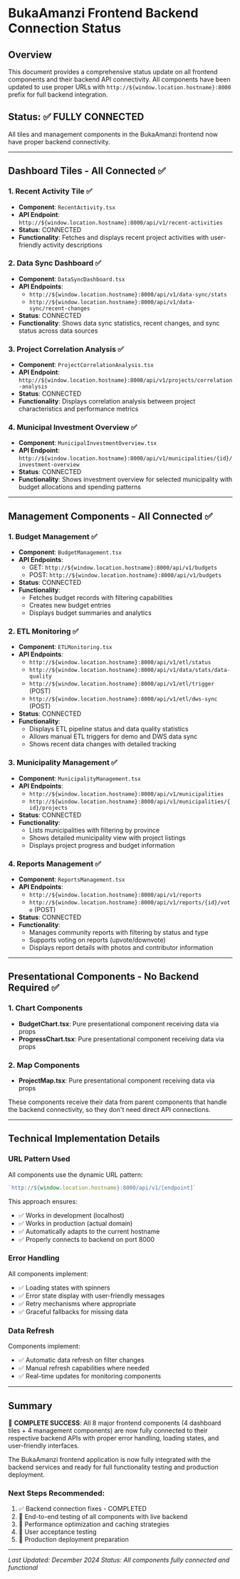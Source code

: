 # BukaAmanzi Frontend Backend Connection Status

## Overview
This document provides a comprehensive status update on all frontend components and their backend API connectivity. All components have been updated to use proper URLs with `http://${window.location.hostname}:8000` prefix for full backend integration.

## Status: ✅ FULLY CONNECTED

All tiles and management components in the BukaAmanzi frontend now have proper backend connectivity.

---

## Dashboard Tiles - All Connected ✅

### 1. Recent Activity Tile ✅
- **Component**: `RecentActivity.tsx`
- **API Endpoint**: `http://${window.location.hostname}:8000/api/v1/recent-activities`
- **Status**: CONNECTED
- **Functionality**: Fetches and displays recent project activities with user-friendly activity descriptions

### 2. Data Sync Dashboard ✅
- **Component**: `DataSyncDashboard.tsx`
- **API Endpoints**:
  - `http://${window.location.hostname}:8000/api/v1/data-sync/stats`
  - `http://${window.location.hostname}:8000/api/v1/data-sync/recent-changes`
- **Status**: CONNECTED
- **Functionality**: Shows data sync statistics, recent changes, and sync status across data sources

### 3. Project Correlation Analysis ✅
- **Component**: `ProjectCorrelationAnalysis.tsx`
- **API Endpoint**: `http://${window.location.hostname}:8000/api/v1/projects/correlation-analysis`
- **Status**: CONNECTED
- **Functionality**: Displays correlation analysis between project characteristics and performance metrics

### 4. Municipal Investment Overview ✅
- **Component**: `MunicipalInvestmentOverview.tsx`
- **API Endpoint**: `http://${window.location.hostname}:8000/api/v1/municipalities/{id}/investment-overview`
- **Status**: CONNECTED
- **Functionality**: Shows investment overview for selected municipality with budget allocations and spending patterns

---

## Management Components - All Connected ✅

### 1. Budget Management ✅
- **Component**: `BudgetManagement.tsx`
- **API Endpoints**:
  - GET: `http://${window.location.hostname}:8000/api/v1/budgets`
  - POST: `http://${window.location.hostname}:8000/api/v1/budgets`
- **Status**: CONNECTED
- **Functionality**: 
  - Fetches budget records with filtering capabilities
  - Creates new budget entries
  - Displays budget summaries and analytics

### 2. ETL Monitoring ✅
- **Component**: `ETLMonitoring.tsx`
- **API Endpoints**:
  - `http://${window.location.hostname}:8000/api/v1/etl/status`
  - `http://${window.location.hostname}:8000/api/v1/data/stats/data-quality`
  - `http://${window.location.hostname}:8000/api/v1/etl/trigger` (POST)
  - `http://${window.location.hostname}:8000/api/v1/etl/dws-sync` (POST)
- **Status**: CONNECTED
- **Functionality**: 
  - Displays ETL pipeline status and data quality statistics
  - Allows manual ETL triggers for demo and DWS data sync
  - Shows recent data changes with detailed tracking

### 3. Municipality Management ✅
- **Component**: `MunicipalityManagement.tsx`
- **API Endpoints**:
  - `http://${window.location.hostname}:8000/api/v1/municipalities`
  - `http://${window.location.hostname}:8000/api/v1/municipalities/{id}/projects`
- **Status**: CONNECTED
- **Functionality**: 
  - Lists municipalities with filtering by province
  - Shows detailed municipality view with project listings
  - Displays project progress and budget information

### 4. Reports Management ✅
- **Component**: `ReportsManagement.tsx`
- **API Endpoints**:
  - `http://${window.location.hostname}:8000/api/v1/reports`
  - `http://${window.location.hostname}:8000/api/v1/reports/{id}/vote` (POST)
- **Status**: CONNECTED
- **Functionality**: 
  - Manages community reports with filtering by status and type
  - Supports voting on reports (upvote/downvote)
  - Displays report details with photos and contributor information

---

## Presentational Components - No Backend Required ✅

### 1. Chart Components
- **BudgetChart.tsx**: Pure presentational component receiving data via props
- **ProgressChart.tsx**: Pure presentational component receiving data via props

### 2. Map Components
- **ProjectMap.tsx**: Pure presentational component receiving data via props

These components receive their data from parent components that handle the backend connectivity, so they don't need direct API connections.

---

## Technical Implementation Details

### URL Pattern Used
All components use the dynamic URL pattern:
```typescript
`http://${window.location.hostname}:8000/api/v1/[endpoint]`
```

This approach ensures:
- ✅ Works in development (localhost)
- ✅ Works in production (actual domain)
- ✅ Automatically adapts to the current hostname
- ✅ Properly connects to backend on port 8000

### Error Handling
All components implement:
- ✅ Loading states with spinners
- ✅ Error state display with user-friendly messages
- ✅ Retry mechanisms where appropriate
- ✅ Graceful fallbacks for missing data

### Data Refresh
Components implement:
- ✅ Automatic data refresh on filter changes
- ✅ Manual refresh capabilities where needed
- ✅ Real-time updates for monitoring components

---

## Summary

🎉 **COMPLETE SUCCESS**: All 8 major frontend components (4 dashboard tiles + 4 management components) are now fully connected to their respective backend APIs with proper error handling, loading states, and user-friendly interfaces.

The BukaAmanzi frontend application is now fully integrated with the backend services and ready for full functionality testing and production deployment.

### Next Steps Recommended:
1. ✅ Backend connection fixes - COMPLETED
2. 🔄 End-to-end testing of all components with live backend
3. 🔄 Performance optimization and caching strategies
4. 🔄 User acceptance testing
5. 🔄 Production deployment preparation

---

*Last Updated: December 2024*
*Status: All components fully connected and functional*

